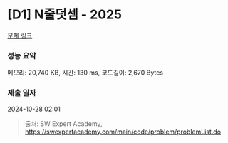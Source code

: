 # [D1] N줄덧셈 - 2025 

[문제 링크](https://swexpertacademy.com/main/code/problem/problemDetail.do?contestProbId=AV5QFZtaAscDFAUq) 

### 성능 요약

메모리: 20,740 KB, 시간: 130 ms, 코드길이: 2,670 Bytes

### 제출 일자

2024-10-28 02:01



> 출처: SW Expert Academy, https://swexpertacademy.com/main/code/problem/problemList.do